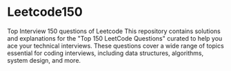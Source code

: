 # Leetcode150
Top Interview 150 questions of Leetcode 
This repository contains solutions and explanations for the "Top 150 LeetCode Questions" curated to help you ace your technical interviews. These questions cover a wide range of topics essential for coding interviews, including data structures, algorithms, system design, and more.

